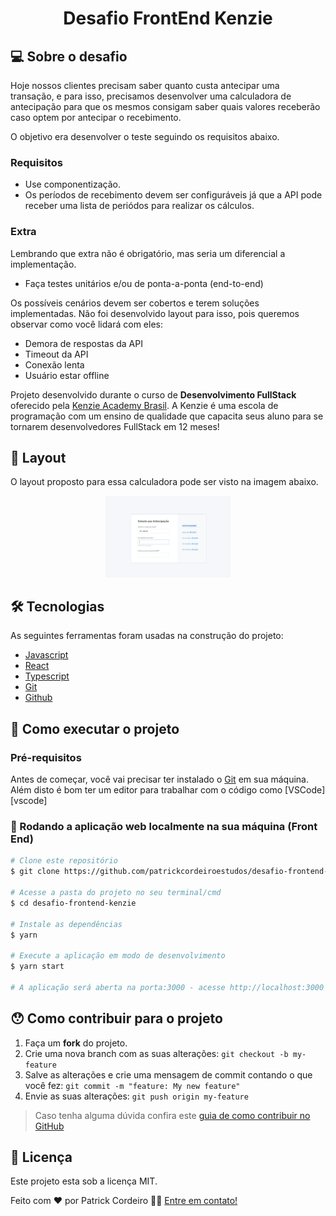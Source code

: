 <h1 align="center">
    Desafio FrontEnd Kenzie
</h1>

## 💻 Sobre o desafio

Hoje nossos clientes precisam saber quanto custa antecipar uma transação, e para isso, precisamos desenvolver uma calculadora de antecipação para que os mesmos consigam saber quais valores receberão caso optem por antecipar o recebimento.

O objetivo era desenvolver o teste seguindo os requisitos abaixo.

### **Requisitos**

- Use componentização.
- Os períodos de recebimento devem ser configuráveis já que a API pode receber uma lista de periódos para realizar os cálculos.

### **Extra**

Lembrando que extra não é obrigatório, mas seria um diferencial a implementação.

- Faça testes unitários e/ou de ponta-a-ponta (end-to-end)

Os possíveis cenários devem ser cobertos e terem soluções implementadas. Não foi desenvolvido layout para isso, pois queremos observar como você lidará com eles:

- Demora de respostas da API
- Timeout da API
- Conexão lenta
- Usuário estar offline


Projeto desenvolvido durante o curso de **Desenvolvimento FullStack** oferecido pela [Kenzie Academy Brasil](https://kenzie.com.br/). A Kenzie é uma escola de programação com um ensino de qualidade que capacita seus aluno para se tornarem desenvolvedores FullStack em 12 meses!


## 🎨 Layout

O layout proposto para essa calculadora pode ser visto na imagem abaixo.

<p align="center">
  <img alt="layoutCalculator" title="#layoutCalculator" src="./public/layout-calculator.png" width="200px">
</p>

## 🛠 Tecnologias

As seguintes ferramentas foram usadas na construção do projeto:

- [Javascript]()
- [React]()
- [Typescript]()
- [Git]()
- [Github]()

## 🚀 Como executar o projeto

### Pré-requisitos

Antes de começar, você vai precisar ter instalado o [Git](https://git-scm.com) em sua máquina. 
Além disto é bom ter um editor para trabalhar com o código como [VSCode][vscode]

### 🧭 Rodando a aplicação web localmente na sua máquina (Front End)

```bash
# Clone este repositório
$ git clone https://github.com/patrickcordeiroestudos/desafio-frontend-kenzie.git

# Acesse a pasta do projeto no seu terminal/cmd
$ cd desafio-frontend-kenzie

# Instale as dependências
$ yarn

# Execute a aplicação em modo de desenvolvimento
$ yarn start

# A aplicação será aberta na porta:3000 - acesse http://localhost:3000
```

## 😯 Como contribuir para o projeto

1. Faça um **fork** do projeto.
2. Crie uma nova branch com as suas alterações: `git checkout -b my-feature`
3. Salve as alterações e crie uma mensagem de commit contando o que você fez: `git commit -m "feature: My new feature"`
4. Envie as suas alterações: `git push origin my-feature`
> Caso tenha alguma dúvida confira este [guia de como contribuir no GitHub](https://github.com/firstcontributions/first-contributions)

## 📝 Licença

Este projeto esta sob a licença MIT.

Feito com ❤️ por Patrick Cordeiro 👋🏽 [Entre em contato!](https://www.linkedin.com/in/patrickcordeiro/)
